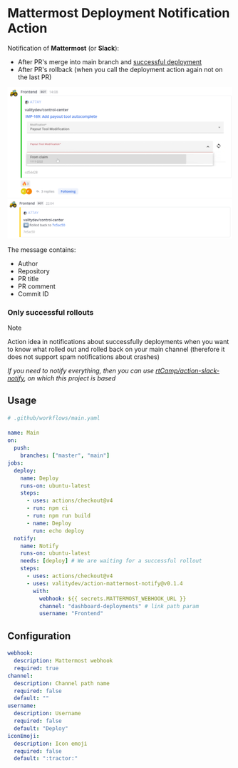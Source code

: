 # Mattermost Deployment Notification Action

Notification of **Mattermost** (or **Slack**):

- After PR's merge into main branch and [successful deployment](#only-successful-rollouts)
- After PR's rollback (when you call the deployment action again not on the last PR)

![](./assets/notification.png)
![](./assets/rolled-back.png)

The message contains:

- Author
- Repository
- PR title
- PR comment
- Commit ID

### Only successful rollouts

> [!NOTE]  
> Action idea in notifications about successfully deployments when you want to know what rolled out and rolled back on your main channel (therefore it does not support spam notifications about crashes)
>
> _If you need to notify everything, then you can use [rtCamp/action-slack-notify](https://github.com/rtCamp/action-slack-notify), on which this project is based_

## Usage

```yaml
# .github/workflows/main.yaml

name: Main
on:
  push:
    branches: ["master", "main"]
jobs:
  deploy:
    name: Deploy
    runs-on: ubuntu-latest
    steps:
      - uses: actions/checkout@v4
      - run: npm ci
      - run: npm run build
      - name: Deploy
        run: echo deploy
  notify:
    name: Notify
    runs-on: ubuntu-latest
    needs: [deploy] # We are waiting for a successful rollout
    steps:
      - uses: actions/checkout@v4
      - uses: valitydev/action-mattermost-notify@v0.1.4
        with:
          webhook: ${{ secrets.MATTERMOST_WEBHOOK_URL }}
          channel: "dashboard-deployments" # link path param
          username: "Frontend"
```

## Configuration

```yaml
webhook:
  description: Mattermost webhook
  required: true
channel:
  description: Channel path name
  required: false
  default: ""
username:
  description: Username
  required: false
  default: "Deploy"
iconEmoji:
  description: Icon emoji
  required: false
  default: ":tractor:"
```
